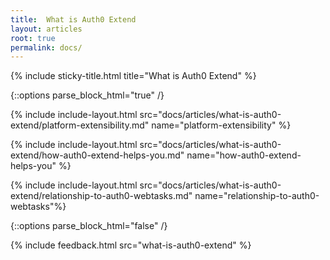 ```yaml
---
title:  What is Auth0 Extend
layout: articles
root: true
permalink: docs/
--- 
```

{% include sticky-title.html title="What is Auth0 Extend" %}

{::options parse_block_html="true" /}

{% include include-layout.html src="docs/articles/what-is-auth0-extend/platform-extensibility.md" name="platform-extensibility" %}

{% include include-layout.html src="docs/articles/what-is-auth0-extend/how-auth0-extend-helps-you.md" name="how-auth0-extend-helps-you" %}

{% include include-layout.html src="docs/articles/what-is-auth0-extend/relationship-to-auth0-webtasks.md" name="relationship-to-auth0-webtasks"%}
 
{::options parse_block_html="false" /}

{% include feedback.html src="what-is-auth0-extend" %}
